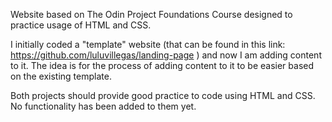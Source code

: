 Website based on The Odin Project Foundations Course designed to practice usage of HTML and CSS.

I initially coded a "template" website (that can be found in this link: https://github.com/luluvillegas/landing-page ) and now I am adding content to it. The idea is for the process of adding content to it to be easier based on the existing template.

Both projects should provide good practice to code using HTML and CSS. No functionality has been added to them yet.
